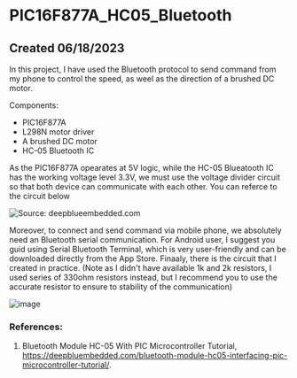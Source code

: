 # PIC16F877A_HC05_Bluetooth
## Created 06/18/2023

In this project, I have used the Bluetooth protocol to send command from my phone to control the speed, as weel as the direction of a brushed DC motor.

Components:
- PIC16F877A
- L298N motor driver
- A brushed DC motor
- HC-05 Bluetooth IC

As the PIC16F877A opearates at 5V logic, while the HC-05 Blueatooth IC has the working voltage level 3.3V, we must use the voltage divider circuit so that both device can communicate with each other. You can referce to the circuit below

![Source: deepblueembedded.com](https://github.com/HarryNguyen2023/PIC16F877A_HC05_Bluetooth/assets/136590151/ea6cd9f5-9573-42a1-81f8-fae6e7288b5a)

Moreover, to connect and send command via mobile phone, we absolutely need an Bluetooth serial communication. For Android user, I suggest you guid using Serial Bluetooth Terminal, which is very user-friendly and can be downloaded directly from the App Store. Finaaly, there is the circuit that I created in practice.
(Note as I didn't have available 1k and 2k resistors, I used series of 330ohm resistors instead, but I recommend you to use the accurate resistor to ensure to stability of the communication)

![image](https://github.com/HarryNguyen2023/PIC16F877A_HC05_Bluetooth/assets/136590151/90f294c7-348d-4cb2-880c-e83942b8f5a4)

### References:
1. Bluetooth Module HC-05 With PIC Microcontroller Tutorial, https://deepbluembedded.com/bluetooth-module-hc05-interfacing-pic-microcontroller-tutorial/.

